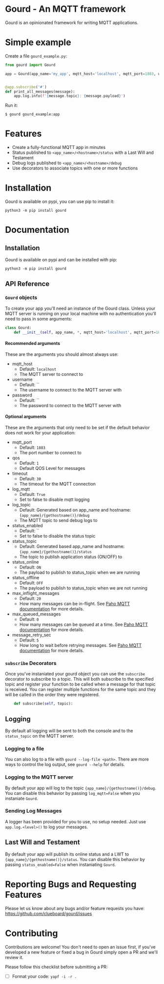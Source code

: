 # Gourd - An MQTT framework

Gourd is an opinionated framework for writing MQTT applications. 

# Simple example

Create a file `gourd_example.py`:

```python
from gourd import Gourd

app = Gourd(app_name='my_app', mqtt_host='localhost', mqtt_port=1883, username='mqtt', password='my_password')


@app.subscribe('#')
def print_all_messages(message):
    app.log.info(f'{message.topic}: {message.payload}')
```

Run it:

```shell
$ gourd gourd_example:app
```

# Features

* Create a fully-functional MQTT app in minutes
* Status published to `<app_name>/<hostname>/status` with a Last Will and Testament
* Debug logs published to `<app_name>/<hostname>/debug`
* Use decorators to associate topics with one or more functions

# Installation

Gourd is available on pypi, you can use pip to install it:

    python3 -m pip install gourd

# Documentation

## Installation

Gourd is available on pypi and can be installed with pip:

    python3 -m pip install gourd

## API Reference

### `Gourd` objects

To create your app you'll need an instance of the Gourd class. Unless your MQTT server is running on your local machine with no authentication you'll need to pass in some arguments:

```python
class Gourd:
    def __init__(self, app_name, *, mqtt_host='localhost', mqtt_port=1883, username='', password='', qos=1, timeout=30, log_mqtt=True, log_topic=None, status_enabled=True, status_topic=None, status_online='ON', status_offline='OFF', max_inflight_messages=20, max_queued_messages=0, message_retry_sec=5):
```

#### Recommended arguments

These are the arguments you should almost always use:

* mqtt_host
    * Default: `localhost`
    * The MQTT server to connect to
* username
    * Default: ``
    * The username to connect to the MQTT server with
* password
    * Default: ``
    * The password to connect to the MQTT server with

#### Optional arguments

These are the arguments that only need to be set if the default behavior does not work for your application:

* mqtt_port
    * Default: `1883`
    * The port number to connect to
* qos
    * Default: `1`
    * Default QOS Level for messages
* timeout
    * Default: `30`
    * The timeout for the MQTT connection
* log_mqtt
    * Default: `True`
    * Set to false to disable mqtt logging
* log_topic
    * Default: Generated based on app_name and hostname: `{app_name}/{gethostname()}/debug`
    * The MQTT topic to send debug logs to
* status_enabled
    * Default: ``
    * Set to false to disable the status topic
* status_topic
    * Default: Generated based app_name and hostname: `{app_name}/{gethostname()}/status`
    * The topic to publish application status (ON/OFF) to
* status_online
    * Default: `ON`
    * The payload to publish to status_topic when we are running
* status_offline
    * Default: `OFF`
    * The payload to publish to status_topic when we are not running
* max_inflight_messages
    * Default: `20`
    * How many messages can be in-flight. See [Paho MQTT documentation](https://www.eclipse.org/paho/index.php?page=clients/python/docs/index.php#option-functions) for more details.
* max_queued_messages
    * Default: `0`
    * How many messages can be queued at a time. See [Paho MQTT documentation](https://www.eclipse.org/paho/index.php?page=clients/python/docs/index.php#option-functions) for more details.
* message_retry_sec
    * Default: `5`
    * How long to wait before retrying messages. See [Paho MQTT documentation](https://www.eclipse.org/paho/index.php?page=clients/python/docs/index.php#option-functions) for more details.

### `subscribe` Decorators

Once you've instaniated your gourd object you can use the `subscribe` decorator to subscribe to a topic. This will both subscribe to the specified topic and register your function to be called when a message for that topic is received. You can register multiple functions for the same topic and they will be called in the order they were registered.

```python
    def subscribe(self, topic):
```

## Logging

By default all logging will be sent to both the console and to the `status_topic` on the MQTT server.

### Logging to a file

You can also log to a file with `gourd --log-file <path>`. There are more ways to control the log output, see `gourd --help` for details.

### Logging to the MQTT server

By default your app will log to the topic `{app_name}/{gethostname()}/debug`. You can disable this behavior by passing `log_mqtt=False` when you instaniate `Gourd`.

### Sending Log Messages

A logger has been provided for you to use, no setup needed. Just use `app.log.<level>()` to log your messages.

## Last Will and Testament

By default your app will publish its online status and a LWT to `{app_name}/{gethostname()}/status`. You can disable this behavior by passing `status_enabled=False` when instaniating `Gourd`.

# Reporting Bugs and Requesting Features

Please let us know about any bugs and/or feature requests you have: <https://github.com/clueboard/gourd/issues>

# Contributing

Contributions are welcome! You don't need to open an issue first, if
you've developed a new feature or fixed a bug in Gourd simply open
a PR and we'll review it.

Please follow this checklist before submitting a PR:

* [ ] Format your code: `yapf -i -r .`
